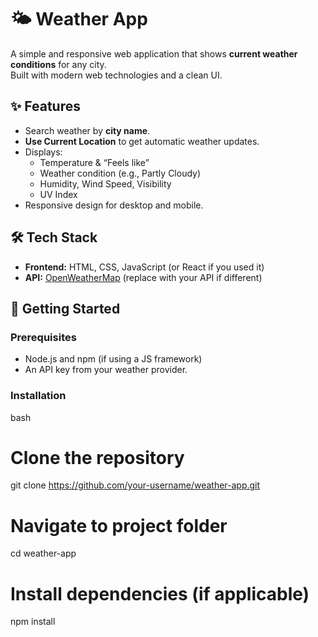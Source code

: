 # 🌤️ Weather App

A simple and responsive web application that shows **current weather conditions** for any city.  
Built with modern web technologies and a clean UI.

## ✨ Features
- Search weather by **city name**.
- **Use Current Location** to get automatic weather updates.
- Displays:
  - Temperature & “Feels like”
  - Weather condition (e.g., Partly Cloudy)
  - Humidity, Wind Speed, Visibility
  - UV Index
- Responsive design for desktop and mobile.


## 🛠️ Tech Stack
- **Frontend:** HTML, CSS, JavaScript (or React if you used it)
- **API:** [OpenWeatherMap](https://openweathermap.org/api) (replace with your API if different)

## 🚀 Getting Started

### Prerequisites
- Node.js and npm (if using a JS framework)
- An API key from your weather provider.

### Installation
bash
# Clone the repository
git clone https://github.com/your-username/weather-app.git

# Navigate to project folder
cd weather-app

# Install dependencies (if applicable)
npm install
